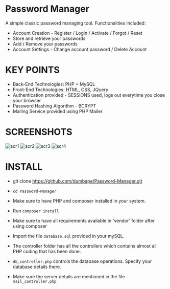 # Password Manager

A simple classic password managing tool. Functionalities included:

* Account Creation - Register / Login / Activate / Forgot / Reset 
* Store and retrieve your passwords
* Add / Remove your passwords
* Account Settings - Change account password / Delete Account

# KEY POINTS

* Back-End Technologies: PHP + MySQL
* Front-End Technologies: HTML, CSS, JQuery
* Authentication provided - SESSIONS used, logs out everytime you close your browser
* Password Hashing Algorithm - BCRYPT
* Mailing Service provided using PHP Mailer

# SCREENSHOTS

![scr1](https://github.com/dumbape/Password-Manager/blob/master/activated.png?raw=true)
![scr2](https://github.com/dumbape/Password-Manager/blob/master/Login.png?raw=true)
![scr3](https://github.com/dumbape/Password-Manager/blob/master/dashboard.png?raw=true)
![scr4](https://github.com/dumbape/Password-Manager/blob/master/settings.png?raw=true)

# INSTALL

* git clone https://github.com/dumbape/Password-Manager.git

* `cd Password-Manager`

* Make sure to have PHP and composer installed in your system. 

* Run `composer install`

* Make sure to have all requirements available in 'vendor' folder after using composer

* Import the file `database.sql` provided in your mySQL.

* The controller folder has all the controllers which contains almost all PHP coding that has been done.

* `db_controller.php` controls the database operations. Specify your database details there.

* Make sure the server details are mentioned in the file `mail_controller.php`

